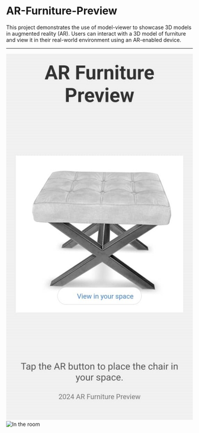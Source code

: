 # AR-Furniture-Preview
 
This project demonstrates the use of model-viewer to showcase 3D models in augmented reality (AR). Users can interact with a 3D model of furniture and view it in their real-world environment using an AR-enabled device.

---

![Mobile experience](media/Mobile.jpeg)  ![In the room](media/Stool-AR.gif)
